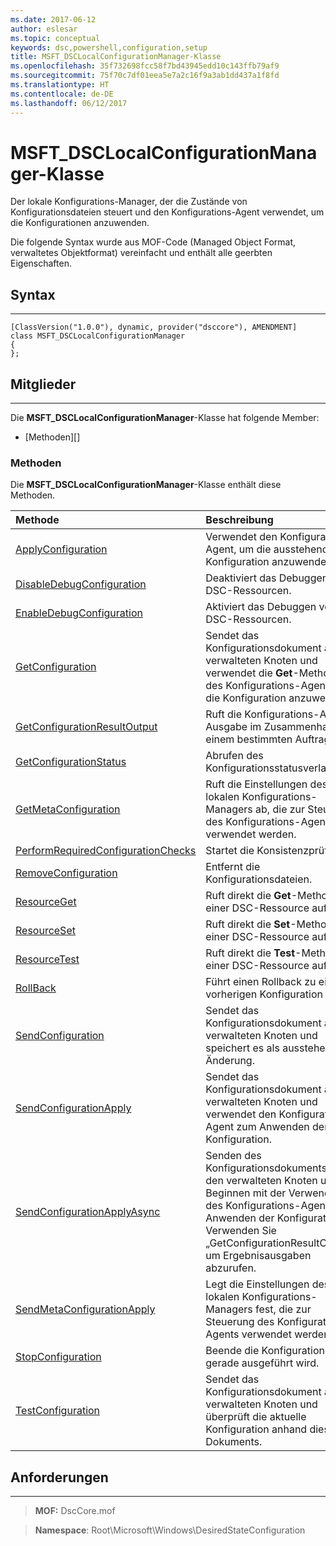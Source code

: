 ```yaml
---
ms.date: 2017-06-12
author: eslesar
ms.topic: conceptual
keywords: dsc,powershell,configuration,setup
title: MSFT_DSCLocalConfigurationManager-Klasse
ms.openlocfilehash: 35f732698fcc58f7bd43945edd10c143ffb79af9
ms.sourcegitcommit: 75f70c7df01eea5e7a2c16f9a3ab1dd437a1f8fd
ms.translationtype: HT
ms.contentlocale: de-DE
ms.lasthandoff: 06/12/2017
---
```

# <a name="msftdsclocalconfigurationmanager-class"></a>MSFT_DSCLocalConfigurationManager-Klasse

Der lokale Konfigurations-Manager, der die Zustände von Konfigurationsdateien steuert und den Konfigurations-Agent verwendet, um die Konfigurationen anzuwenden.

Die folgende Syntax wurde aus MOF-Code (Managed Object Format, verwaltetes Objektformat) vereinfacht und enthält alle geerbten Eigenschaften.

## <a name="syntax"></a>Syntax
------

``` syntax
[ClassVersion("1.0.0"), dynamic, provider("dsccore"), AMENDMENT]
class MSFT_DSCLocalConfigurationManager
{
};
```

## <a name="members"></a>Mitglieder
-------

Die **MSFT_DSCLocalConfigurationManager**-Klasse hat folgende Member:

-   [Methoden][]

### <a name="methods"></a>Methoden

Die **MSFT_DSCLocalConfigurationManager**-Klasse enthält diese Methoden.

|Methode |Beschreibung |
|:--- |:---|
| [ApplyConfiguration](msft-dsclocalconfigurationmanager-applyconfiguration.md)| Verwendet den Konfigurations-Agent, um die ausstehende Konfiguration anzuwenden.| 
| [DisableDebugConfiguration](msft-dsclocalconfigurationmanager-disabledebugconfiguration.md)| Deaktiviert das Debuggen von DSC-Ressourcen.| 
| [EnableDebugConfiguration](msft-dsclocalconfigurationmanager-enabledebugconfiguration.md)| Aktiviert das Debuggen von DSC-Ressourcen.| 
| [GetConfiguration](msft-dsclocalconfigurationmanager-getconfiguration.md)| Sendet das Konfigurationsdokument an den verwalteten Knoten und verwendet die **Get**-Methode des Konfigurations-Agents, um die Konfiguration anzuwenden.| 
| [GetConfigurationResultOutput](msft-dsclocalconfigurationmanager-getconfigurationresultoutput.md)| Ruft die Konfigurations-Agent-Ausgabe im Zusammenhang mit einem bestimmten Auftrag ab.| 
| [GetConfigurationStatus](msft-dsclocalconfigurationmanager-getconfigurationstatus.md)| Abrufen des Konfigurationsstatusverlaufs.| 
| [GetMetaConfiguration](msft-dsclocalconfigurationmanager-getmetaconfiguration.md)| Ruft die Einstellungen des lokalen Konfigurations-Managers ab, die zur Steuerung des Konfigurations-Agents verwendet werden.| 
| [PerformRequiredConfigurationChecks](msft-dsclocalconfigurationmanager-performrequiredconfigurationchecks.md)| Startet die Konsistenzprüfung.| 
| [RemoveConfiguration](msft-dsclocalconfigurationmanager-removeconfiguration.md)| Entfernt die Konfigurationsdateien.| 
| [ResourceGet](msft-dsclocalconfigurationmanager-resourceget.md)| Ruft direkt die **Get**-Methode einer DSC-Ressource auf.| 
| [ResourceSet](msft-dsclocalconfigurationmanager-resourceset.md)| Ruft direkt die **Set**-Methode einer DSC-Ressource auf.| 
| [ResourceTest](msft-dsclocalconfigurationmanager-resourcetest.md)| Ruft direkt die **Test**-Methode einer DSC-Ressource auf.| 
| [RollBack](msft-dsclocalconfigurationmanager-rollback.md)| Führt einen Rollback zu einer vorherigen Konfiguration aus.| 
| [SendConfiguration](msft-dsclocalconfigurationmanager-sendconfiguration.md)| Sendet das Konfigurationsdokument an den verwalteten Knoten und speichert es als ausstehende Änderung.| 
| [SendConfigurationApply](msft-dsclocalconfigurationmanager-sendconfigurationapply.md)| Sendet das Konfigurationsdokument an den verwalteten Knoten und verwendet den Konfigurations-Agent zum Anwenden der Konfiguration.| 
| [SendConfigurationApplyAsync](msft-dsclocalconfigurationmanager-sendconfigurationapplyasync.md)| Senden des Konfigurationsdokuments an den verwalteten Knoten und Beginnen mit der Verwendung des Konfigurations-Agents zum Anwenden der Konfiguration. Verwenden Sie „GetConfigurationResultOutput“, um Ergebnisausgaben abzurufen.| 
| [SendMetaConfigurationApply](msft-dsclocalconfigurationmanager-sendmetaconfigurationapply.md)| Legt die Einstellungen des lokalen Konfigurations-Managers fest, die zur Steuerung des Konfigurations-Agents verwendet werden.| 
| [StopConfiguration](msft-dsclocalconfigurationmanager-stopconfiguration.md)| Beende die Konfiguration, die gerade ausgeführt wird.| 
| [TestConfiguration](msft-dsclocalconfigurationmanager-testconfiguration.md)| Sendet das Konfigurationsdokument an den verwalteten Knoten und überprüft die aktuelle Konfiguration anhand dieses Dokuments.| 



 

## <a name="requirements"></a>Anforderungen
------------
>**MOF:** DscCore.mof

>**Namespace**: Root\Microsoft\Windows\DesiredStateConfiguration



 

 



